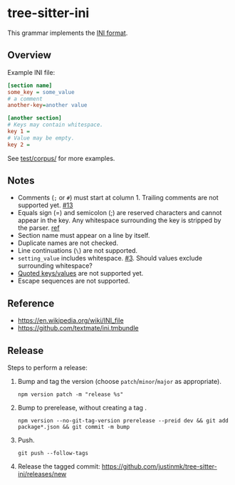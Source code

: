 tree-sitter-ini
==================

This grammar implements the [INI format](https://en.wikipedia.org/wiki/INI_file).

Overview
--------

Example INI file:

```ini
[section name]
some_key = some_value
# a comment
another-key=another value

[another section]
# Keys may contain whitespace.
key 1 =
# Value may be empty.
key 2 =
```

See [test/corpus/](./test/corpus/) for more examples.

Notes
-----

- Comments (`;` or `#`) must start at column 1. Trailing comments are not supported yet. [#13](https://github.com/justinmk/tree-sitter-ini/issues/13)
- Equals sign (=) and semicolon (;) are reserved characters and cannot appear in the key. Any whitespace surrounding the key is stripped by the parser. [ref](https://en.wikipedia.org/wiki/INI_file#Key-value_pairs)
- Section name must appear on a line by itself.
- Duplicate names are not checked.
- Line continuations (`\`) are not supported.
- `setting_value` includes whitespace. [#3](https://github.com/justinmk/tree-sitter-ini/issues/3).
  Should values exclude surrounding whitespace?
- [Quoted keys/values](https://en.wikipedia.org/wiki/INI_file#Quoted_values) are not supported yet.
- Escape sequences are not supported.

Reference
---------

- https://en.wikipedia.org/wiki/INI_file
- https://github.com/textmate/ini.tmbundle

Release
-------

Steps to perform a release:

1. Bump and tag the version (choose `patch`/`minor`/`major` as appropriate).
   ```
   npm version patch -m "release %s"
   ```
2. Bump to prerelease, without creating a tag .
   ```
   npm version --no-git-tag-version prerelease --preid dev && git add package*.json && git commit -m bump
   ```
3. Push.
   ```
   git push --follow-tags
   ```
4. Release the tagged commit: https://github.com/justinmk/tree-sitter-ini/releases/new

